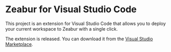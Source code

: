 # Zeabur for Visual Studio Code

This project is an extension for Visual Studio Code that allows you to deploy your current workspace to Zeabur with a single click.

The extension is released. You can download it from the [Visual Studio Marketplace](https://marketplace.visualstudio.com/items?itemName=Zeabur.zeabur-vscode).

